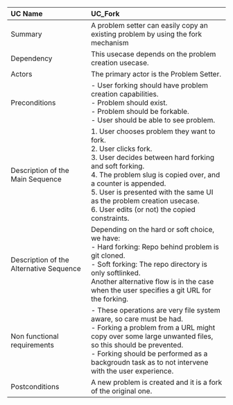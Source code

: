 | UC Name	  | UC_Fork|
| :---        |    :---   |
| Summary      | A problem setter can easily copy an existing problem by using the fork mechanism |
| Dependency   | This usecase depends on the problem creation usecase. |
| Actors   | The primary actor is the Problem Setter. |
| Preconditions   | - User forking should have problem creation capabilities. <br> - Problem should exist. <br> - Problem should be forkable. <br> - User should be able to see problem. |
| Description of the Main Sequence   | 1. User chooses problem they want to fork. <br> 2. User clicks fork. <br> 3. User decides between hard forking and soft forking. <br> 4. The problem slug is copied over, and a counter is appended. <br> 5. User is presented with the same UI as the problem creation usecase. <br> 6. User edits (or not) the copied constraints. |
| Description of the Alternative Sequence   | Depending on the hard or soft choice, we have: <br> - Hard forking: Repo behind problem is git cloned. <br> - Soft forking: The repo directory is only softlinked. <br> Another alternative flow is in the case when the user specifies a git URL for the forking. |
| Non functional requirements   | - These operations are very file system aware, so care must be had. <br> - Forking a problem from a URL might copy over some large unwanted files, so this should be prevented. <br> - Forking should be performed as a backgroudn task as to not intervene with the user experience. |
| Postconditions   | A new problem is created and it is a fork of the original one. |
